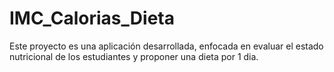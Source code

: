 # IMC_Calorias_Dieta
Este proyecto es una aplicación desarrollada, enfocada en evaluar el estado nutricional de los estudiantes y proponer una dieta por 1 dia.
